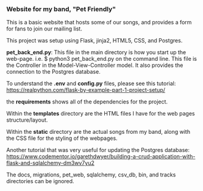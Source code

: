 ### Website for my band, "Pet Friendly"

This is a basic website that hosts some of our songs, and provides a
form for fans to join our mailing list.

This project was setup using Flask, jinja2, HTML5, CSS, and Postgres.

**pet_back_end.py**: This file in the main directory is how you start up the web-page.
i.e. $ python3 pet_back_end.py on the command line.
This file is the Controller in the Model-View-Controller model. It also provides the connection
to the Postgres database.

To understand the **.env** and **config.py** files, please see this tutorial:
https://realpython.com/flask-by-example-part-1-project-setup/

the **requirements** shows all of the dependencies for the project.

Within the **templates** directory are the HTML files I have for the web pages
structure/layout.

Within the **static** directory are the actual songs from my band, along with
the CSS file for the styling of the webpages.

Another tutorial that was very useful for updating the Postgres database:
https://www.codementor.io/garethdwyer/building-a-crud-application-with-flask-and-sqlalchemy-dm3wv7yu2

The docs, migrations, pet_web, sqlalchemy, csv_db, bin, and tracks directories can be ignored.
